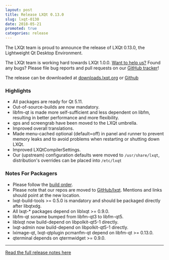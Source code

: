 ```yaml
---
layout: post
title: Release LXQt 0.13.0
slug: lxqt-0130
date: 2018-05-21
promoted: true
categories: release
---
```


The LXQt team is proud to announce the release of LXQt 0.13.0, the Lightweight Qt Desktop Environment.

The LXQt team is working hard towards LXQt 1.0.0. [Want to help us?](https://github.com/lxqt/lxqt/wiki/Contributing-code) Found any bugs? Please file bug reports and pull requests on our [GitHub tracker](https://github.com/lxqt/lxqt/issues)!

The release can be downloaded at [downloads.lxqt.org](https://downloads.lxqt.org/current.html) or [Github](https://github.com/lxqt)

### Highlights 

* All packages are ready for Qt 5.11.
* Out-of-source-builds are now mandatory.
* libfm-qt is made more self-sufficient and less dependent on libfm, resulting in better performance and more flexibility.
* qps and screengrab have been moved to the LXQt umbrella.
* Improved overall translations.
* Made menu-cached optional (default=off) in panel and runner to prevent memory leaks and to avoid problems when restarting or shutting down LXQt.
* Improved LXQtCompilerSettings.
* Our (upstream) configuration defaults were moved to `/usr/share/lxqt`, distribution's overrides can be placed into `/etc/lxqt`

### Notes For Packagers
* Please follow the [build order](https://forum.lxqt.org/t/build-order-release-plan/).
* Please note that our repos are moved to [GitHub/lxqt](https://github.com/lxqt). Mentions and links should point at the new location.
* lxqt-build-tools >= 0.5.0 is mandatory and should be packaged directly after libqtxdg.
* All lxqt-* packages depend on liblxqt >= 0.9.0.
* libfm-qt soname bumped from libfm-qt3 to libfm-qt5.
* liblxqt now build-depend on libpolkit-qt5-1 directly.
* lxqt-admin now build-depend on libpolkit-qt5-1 directly.
* lximage-qt, lxqt-qtplugin pcmanfm-qt depend on libfm-qt >= 0.13.0.
* qterminal depends on qtermwidget >= 0.9.0.

----

[Read the full release notes here](https://forum.lxqt.org/t/release-lxqt-0-13-0/301)
